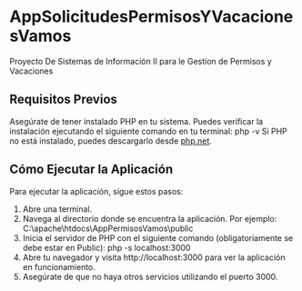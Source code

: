 # AppSolicitudesPermisosYVacacionesVamos
Proyecto De Sistemas de Información II para le Gestion de Permisos y Vacaciones
## Requisitos Previos

Asegúrate de tener instalado PHP en tu sistema. Puedes verificar la instalación ejecutando el siguiente comando en tu terminal: php -v
Si PHP no está instalado, puedes descargarlo desde [php.net](https://www.php.net/downloads).

## Cómo Ejecutar la Aplicación

Para ejecutar la aplicación, sigue estos pasos:

1. Abre una terminal.
2. Navega al directorio donde se encuentra la aplicación. Por ejemplo: C:\apache\htdocs\AppPermisosVamos\public
3. Inicia el servidor de PHP con el siguiente comando (obligatoriamente se debe estar en Public): php -s localhost:3000
4. Abre tu navegador y visita http://localhost:3000 para ver la aplicación en funcionamiento.
5. Asegúrate de que no haya otros servicios utilizando el puerto 3000.
    
